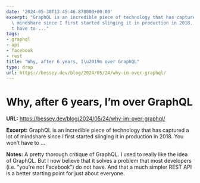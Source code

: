 ```yaml
---
date: '2024-05-30T13:45:46.878000+00:00'
excerpt: "GraphQL is an incredible piece of technology that has captured a lot of\
  \ mindshare since I first started slinging it in production in 2018. You won\u2019\
  t have to ..."
tags:
- graphql
- api
- facebook
- rest
title: "Why, after 6 years, I\u2019m over GraphQL"
type: drop
url: https://bessey.dev/blog/2024/05/24/why-im-over-graphql/
---
```


# Why, after 6 years, I’m over GraphQL

**URL:** https://bessey.dev/blog/2024/05/24/why-im-over-graphql/

**Excerpt:** GraphQL is an incredible piece of technology that has captured a lot of mindshare since I first started slinging it in production in 2018. You won’t have to ...

**Notes:**
A pretty thorough critique of GraphQL. I used to really like the idea of  GraphQL. But I now believe that it solves a problem that most developers (i.e. "you're not Facebook") do not have. And that a much simpler REST API is a better starting point for just about everyone.

